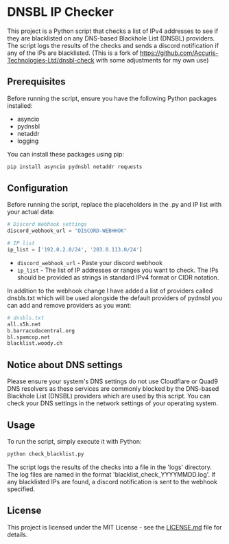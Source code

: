 # DNSBL IP Checker

This project is a Python script that checks a list of IPv4 addresses to see if they are blacklisted on any DNS-based Blackhole List (DNSBL) providers. The script logs the results of the checks and sends a discord notification if any of the IPs are blacklisted.
(This is a fork of https://github.com/Accuris-Technologies-Ltd/dnsbl-check with some adjustments for my own use)

## Prerequisites

Before running the script, ensure you have the following Python packages installed:

- asyncio
- pydnsbl
- netaddr
- logging

You can install these packages using pip:

```bash
pip install asyncio pydnsbl netaddr requests
```

## Configuration

Before running the script, replace the placeholders in the .py and IP list with your actual data:

```python
# Discord Webhook settings
discord_webhook_url = "DISCORD-WEBHHOK"

# IP list
ip_list = ['192.0.2.0/24', '203.0.113.0/24']
```

- `discord_webhook_url` - Paste your discord webhook
- `ip_list` - The list of IP addresses or ranges you want to check. The IPs should be provided as strings in standard IPv4 format or CIDR notation.

In addition to the webhook change I have added a list of providers called dnsbls.txt which will be used alongside the default providers of pydnsbl you can add and remove providers as you want:

```bash
# dnsbls.txt
all.s5h.net
b.barracudacentral.org
bl.spamcop.net
blacklist.woody.ch
```

## Notice about DNS settings

Please ensure your system's DNS settings do not use Cloudflare or Quad9 DNS resolvers as these services are commonly blocked by the DNS-based Blackhole List (DNSBL) providers which are used by this script. You can check your DNS settings in the network settings of your operating system.

## Usage

To run the script, simply execute it with Python:

```bash
python check_blacklist.py
```

The script logs the results of the checks into a file in the 'logs' directory. The log files are named in the format 'blacklist_check_YYYYMMDD.log'. If any blacklisted IPs are found, a discord notification is sent to the webhook specified.

## License

This project is licensed under the MIT License - see the [LICENSE.md](LICENSE.md) file for details.
